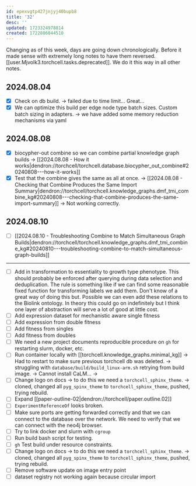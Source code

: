 ```yaml
---
id: epexvgtp427jnjyj40bupb8
title: '32'
desc: ''
updated: 1723324978814
created: 1722806044510
---
```


Changing as of this week, days are going down chronologically. Before it made sense with extremely long notes to have them reversed. [[user.Mjvolk3.torchcell.tasks.deprecated]]. We do it this way in all other notes.

## 2024.08.04

- [x] Check on db build. → failed due to time limit... Great...
- [x] We can optimize this build per edge node type batch sizes. Custom batch sizing in adapters. → we have added some memory reduction mechanisms via yaml

## 2024.08.08

- [x] biocypher-out combine so we can combine partial knowledge graph builds → [[2024.08.08 - How it works|dendron://torchcell/torchcell.database.biocypher_out_combine#20240808---how-it-works]]
- [x] Test that the combine gives the same as all at once. → [[2024.08.08 - Checking that Combine Produces the Same Import Summary|dendron://torchcell/torchcell.knowledge_graphs.dmf_tmi_combine_kg#20240808---checking-that-combine-produces-the-same-import-summary]] → Not working correctly.

## 2024.08.10

- [ ] [[2024.08.10 - Troubleshooting Combine to Match Simultaneous Graph Builds|dendron://torchcell/torchcell.knowledge_graphs.dmf_tmi_combine_kg#20240810---troubleshooting-combine-to-match-simultaneous-graph-builds]]



***

- [ ] Add in transformation to essentiality to growth type phenotype. This should probably be enforced after querying during data selection and deduplication. The rule is something like if we can find some reasonable fixed function for transforming labels we add them. Don't know of a great way of doing this but. Possible we can even add these relations to the Biolink ontology. In theory this could go on indefinitely but I think one layer of abstraction will serve a lot of good at little cost.
- [ ] Add expression dataset for mechanistic aware single fitness
- [ ] Add expression from double fitness
- [ ] Add fitness from singles
- [ ] Add fitness from doubles
- [ ] We need a new project documents reproducible procedure on `gh` for restarting slurm, docker, etc.
- [ ] Run container locally with [[torchcell.knowledge_graphs.minimal_kg]] → Had to restart to make sure previous torchcell db was deleted. → struggling with `database/build/build_linux-arm.sh` retrying from build image. → Cannot install CaLM... →
- [ ] Change logo on docs → to do this we need a `torchcell_sphinx_theme`. → cloned, changed all `pyg_spinx_theme` to `torchcell_sphinx_theme`, pushed, trying rebuild.
- [ ] Expand [[paper-outline-02|dendron://torchcell/paper.outline.02]]
- [ ] `ExperimentReferenceOf` looks broken.
- [ ] Make sure ports are getting forwarded correctly and that we can connect to the database over the network. We need to verify that we can connect with the neo4j browser.
- [ ] Try to link docker and slurm with `cgroup`
- [ ] Run build bash script for testing.
- [ ] `gh` Test build under resource constraints.
- [ ] Change logo on docs → to do this we need a `torchcell_sphinx_theme`. → cloned, changed all `pyg_spinx_theme` to `torchcell_sphinx_theme`, pushed, trying rebuild.
- [ ] Remove software update on image entry point
- [ ] dataset registry not working again because circular import
